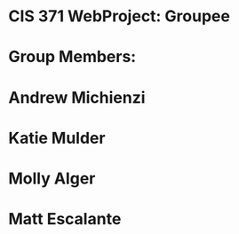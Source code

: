 # CIS 371 WebProject: Groupee
#
# Group Members:
# Andrew Michienzi
# Katie Mulder
# Molly Alger
# Matt Escalante
